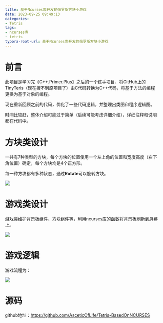 ```yaml
---
title: 基于Ncurses库开发的俄罗斯方块小游戏
date: 2023-09-25 09:49:13
categories:
- Tetris
tags:
- ncurses库
- tetris
typora-root-url: 基于Ncurses库开发的俄罗斯方块小游戏
---
```


# 前言

此项目是学习完《C++.Primer.Plus》之后的一个练手项目，将GitHub上的TinyTeris（现在搜不到原项目了）由C代码转换为C++代码，将基于方法的编程更换为基于对象的编程。

现在重新回顾之前的代码，优化了一些代码逻辑，并整理出类图和程序逻辑图。

时间比较赶，整体介绍可能过于简单（后续可能考虑详细介绍），详细注释和说明都在代码中。

<!--more-->

# 方块类设计

一共有7种类型的方块，每个方块的位置使用一个左上角的位置和宽度高度（右下角位置）确定，每个方块均是4个正方形。

每一种方块都有多种状态，通过**Rotate**可以旋转方块。

![](Abr_Chunk类图.png)



# 游戏类设计

游戏类维护背景板组件、方块组件等，利用ncurses库的函数将背景板刷新到屏幕上。

![](游戏类图.png)

# 游戏逻辑

游戏流程为：

![](游戏逻辑.png)

# 源码

github地址：https://github.com/AsceticOfLife/Tetris-BasedOnNCURSES















